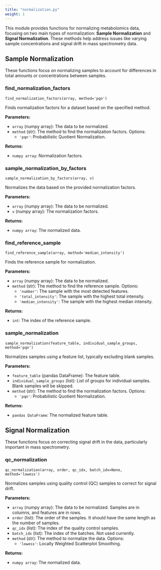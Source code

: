 ```yaml
---
title: "normalization.py"
weight: 1
---
```


This module provides functions for normalizing metabolomics data, focusing on two main types of normalization: **Sample Normalization** and **Signal Normalization**. These methods help address issues like varying sample concentrations and signal drift in mass spectrometry data.

## Sample Normalization

These functions focus on normalizing samples to account for differences in total amounts or concentrations between samples.

### find_normalization_factors

`find_normalization_factors(array, method='pqn')`

Finds normalization factors for a dataset based on the specified method.

**Parameters:**

- `array` (numpy array): The data to be normalized.
- `method` (str): The method to find the normalization factors. Options:
  - `'pqn'`: Probabilistic Quotient Normalization.

**Returns:**

- `numpy array`: Normalization factors.

### sample_normalization_by_factors

`sample_normalization_by_factors(array, v)`

Normalizes the data based on the provided normalization factors.

**Parameters:**

- `array` (numpy array): The data to be normalized.
- `v` (numpy array): The normalization factors.

**Returns:**

- `numpy array`: The normalized data.

### find_reference_sample

`find_reference_sample(array, method='median_intensity')`

Finds the reference sample for normalization.

**Parameters:**

- `array` (numpy array): The data to be normalized.
- `method` (str): The method to find the reference sample. Options:
  - `'number'`: The sample with the most detected features.
  - `'total_intensity'`: The sample with the highest total intensity.
  - `'median_intensity'`: The sample with the highest median intensity.

**Returns:**

- `int`: The index of the reference sample.

### sample_normalization

`sample_normalization(feature_table, individual_sample_groups, method='pqn')`

Normalizes samples using a feature list, typically excluding blank samples.

**Parameters:**

- `feature_table` (pandas DataFrame): The feature table.
- `individual_sample_groups` (list): List of groups for individual samples. Blank samples will be skipped.
- `method` (str): The method to find the normalization factors. Options:
  - `'pqn'`: Probabilistic Quotient Normalization.

**Returns:**

- `pandas DataFrame`: The normalized feature table.

## Signal Normalization

These functions focus on correcting signal drift in the data, particularly important in mass spectrometry.

### qc_normalization

`qc_normalization(array, order, qc_idx, batch_idx=None, method='lowess')`

Normalizes samples using quality control (QC) samples to correct for signal drift.

**Parameters:**

- `array` (numpy array): The data to be normalized. Samples are in columns, and features are in rows.
- `order` (list): The order of the samples. It should have the same length as the number of samples.
- `qc_idx` (list): The index of the quality control samples.
- `batch_idx` (list): The index of the batches. Not used currently.
- `method` (str): The method to normalize the data. Options:
  - `'lowess'`: Locally Weighted Scatterplot Smoothing.

**Returns:**

- `numpy array`: The normalized data.
